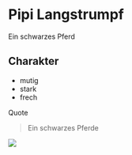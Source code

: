 # Pipi Langstrumpf

Ein schwarzes Pferd

## Charakter
* mutig
* stark
* frech

Quote
> Ein schwarzes Pferde

<img src="file:///C:/test/Snowy1.JPG"/>